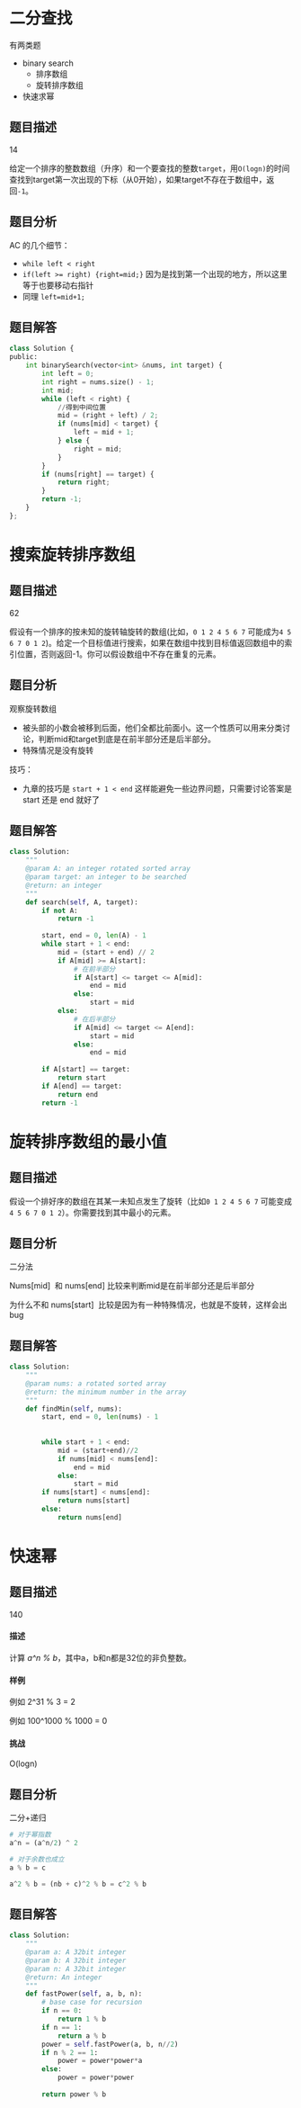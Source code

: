 # 二分查找

有两类题

- binary search
  - 排序数组
  - 旋转排序数组
- 快速求幂

## 题目描述

14

给定一个排序的整数数组（升序）和一个要查找的整数`target`，用`O(logn)`的时间查找到target第一次出现的下标（从0开始），如果target不存在于数组中，返回`-1`。

## 题目分析

AC 的几个细节：

- ``while left < right``
- ``if(left >= right) {right=mid;}`` 因为是找到第一个出现的地方，所以这里等于也要移动右指针
- 同理 ``left=mid+1;``

## 题目解答

```python
class Solution {
public:
    int binarySearch(vector<int> &nums, int target) {
        int left = 0;
        int right = nums.size() - 1;
        int mid;
        while (left < right) {
            //得到中间位置
            mid = (right + left) / 2;
            if (nums[mid] < target) {
                left = mid + 1;
            } else {
                right = mid;
            }
        }
        if (nums[right] == target) {
            return right;
        }
        return -1;
    }
};
```



# 搜索旋转排序数组

## 题目描述

62

假设有一个排序的按未知的旋转轴旋转的数组(比如，`0 1 2 4 5 6 7` 可能成为`4 5 6 7 0 1 2`)。给定一个目标值进行搜索，如果在数组中找到目标值返回数组中的索引位置，否则返回-1。你可以假设数组中不存在重复的元素。

## 题目分析

观察旋转数组

- 被头部的小数会被移到后面，他们全都比前面小。这一个性质可以用来分类讨论，判断mid和target到底是在前半部分还是后半部分。
- 特殊情况是没有旋转

技巧：

- 九章的技巧是 ``start + 1 < end`` 这样能避免一些边界问题，只需要讨论答案是 start 还是 end 就好了

## 题目解答

```python
class Solution:
    """
    @param A: an integer rotated sorted array
    @param target: an integer to be searched
    @return: an integer
    """
    def search(self, A, target):
        if not A:
            return -1
            
        start, end = 0, len(A) - 1
        while start + 1 < end:
            mid = (start + end) // 2
            if A[mid] >= A[start]:
              	# 在前半部分
                if A[start] <= target <= A[mid]:
                    end = mid
                else:
                    start = mid
            else:
              	# 在后半部分
                if A[mid] <= target <= A[end]:
                    start = mid
                else:
                    end = mid
                    
        if A[start] == target:
            return start
        if A[end] == target:
            return end
        return -1
```

# 旋转排序数组的最小值

## 题目描述

假设一个排好序的数组在其某一未知点发生了旋转（比如`0 1 2 4 5 6 7` 可能变成`4 5 6 7 0 1 2`）。你需要找到其中最小的元素。

## 题目分析

二分法

Nums[mid]  和 nums[end] 比较来判断mid是在前半部分还是后半部分

为什么不和 nums[start]  比较是因为有一种特殊情况，也就是不旋转，这样会出bug

## 题目解答

```python
class Solution:
    """
    @param nums: a rotated sorted array
    @return: the minimum number in the array
    """
    def findMin(self, nums):
        start, end = 0, len(nums) - 1
        
        
        while start + 1 < end:
            mid = (start+end)//2
            if nums[mid] < nums[end]:
                end = mid
            else:
                start = mid
        if nums[start] < nums[end]:
            return nums[start]
        else:
            return nums[end]
```



# 快速幂

## 题目描述

140

#### 描述

计算 *a^n % b*，其中a，b和n都是32位的非负整数。

#### 样例

例如 2^31 % 3 = 2

例如 100^1000 % 1000 = 0

#### 挑战

O(logn)

## 题目分析

二分+递归

```python
# 对于幂指数
a^n = (a^n/2) ^ 2

# 对于余数也成立
a % b = c

a^2 % b = (nb + c)^2 % b = c^2 % b
```

## 题目解答

```python
class Solution:
    """
    @param a: A 32bit integer
    @param b: A 32bit integer
    @param n: A 32bit integer
    @return: An integer
    """
    def fastPower(self, a, b, n):
        # base case for recursion
        if n == 0:
            return 1 % b
        if n == 1:
            return a % b
        power = self.fastPower(a, b, n//2)
        if n % 2 == 1:
            power = power*power*a
        else:
            power = power*power
        
        return power % b

```

